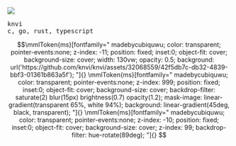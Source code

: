 <p float="left">
  <img src="https://github.com/knvi/knvi/assets/32068559/f2ef040e-0c9a-4778-afa9-89e714f3ebe5" align="top">
  <p float="top">
    <samp>
      knvi
      <br>
      c, go, rust, typescript
    </samp>
  </p>
</p>

<!--
  credits to @iGerman00 and @TheCubiq
!-->

```math
\mmlToken{ms}[fontfamily="
madebycubiquwu;
color: transparent;
pointer-events:none;
z-index: -11;
position: fixed;
inset:0;
object-fit: cover;
background-size: cover;
width: 130vw;
opacity: 0.5;
background: url('https://github.com/knvi/knvi/assets/32068559/42f5db7c-db32-4839-bbf3-01361b863a5f');
"]{}

\mmlToken{ms}[fontfamily="
madebycubiquwu;
color: transparent;
pointer-events:none;
z-index: 999;
position: fixed;
inset:0;
object-fit: cover;
background-size: cover;
backdrop-filter: saturate(2) blur(15px) brightness(0.7) opacity(1.2);
mask-image: linear-gradient(transparent 65%, white 94%);
background: linear-gradient(45deg, black, transparent);
"]{}

\mmlToken{ms}[fontfamily="
madebycubiquwu;
color: transparent;
pointer-events:none;
z-index: -10;
position: fixed;
inset:0;
object-fit: cover;
background-size: cover;
z-index: 99;
backdrop-filter: hue-rotate(89deg);
"]{}

```
